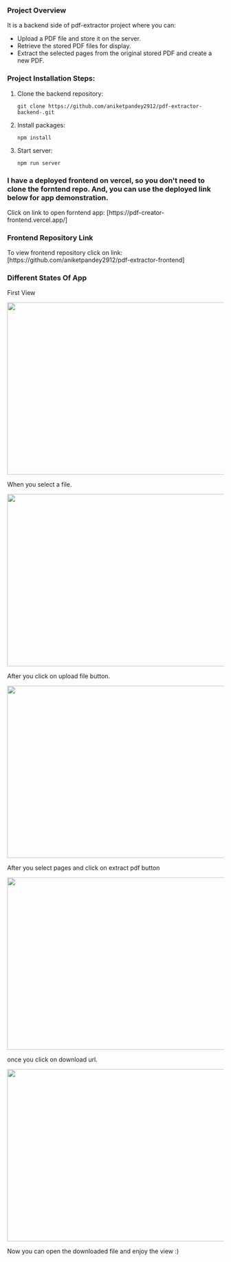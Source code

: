 <h3>Project Overview</h3>
<p>It is a backend side of pdf-extractor project where you can:</p>
<ul>
    <li>Upload a PDF file and store it on the server.</li>
    <li>Retrieve the stored PDF files for display.</li>
    <li>Extract the selected pages from the original stored PDF and create a new PDF.</li>
</ul>

<h3>Project Installation Steps:</h3>

1. Clone the backend repository:

   ```
   git clone https://github.com/aniketpandey2912/pdf-extractor-backend-.git
   ```

2. Install packages:

   ```
   npm install
   ```

3. Start server:
   ```
   npm run server
   ```

<h3>I have a deployed frontend on vercel, so you don't need to clone the forntend repo. And, you can use the deployed link below for app demonstration.</h3>
<p>Click on link to open forntend app: [https://pdf-creator-frontend.vercel.app/]</p>

<h3>Frontend Repository Link</h3>
<p>To view frontend repository click on link: [https://github.com/aniketpandey2912/pdf-extractor-frontend]</p>

<h3>Different States Of App</h3>

<p>First View</p>
<image src="https://github.com/aniketpandey2912/pdf-extractor-frontend/blob/master/public/1.png?raw=true" width="800" height="400" />

<p>When you select a file.</p>
<image src="https://github.com/aniketpandey2912/pdf-extractor-frontend/blob/master/public/2.png?raw=true" width="800" height="400" />

<p>After you click on upload file button.</p>
<image src="https://github.com/aniketpandey2912/pdf-extractor-frontend/blob/master/public/3.png?raw=true" width="800" height="400" />

<p>After you select pages and click on extract pdf button</p>
<image src="https://github.com/aniketpandey2912/pdf-extractor-frontend/blob/master/public/4.png?raw=true" width="800" height="400" />

<p>once you click on download url.</p>
<image src="https://github.com/aniketpandey2912/pdf-extractor-frontend/blob/master/public/5.png?raw=true" width="800" height="400" />

<p>Now you can open the downloaded file and enjoy the view :)</p>
